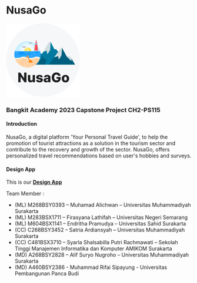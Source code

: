 # NusaGo
<img src="logo-NusaGo.png" alt="NusaGo circle logo" style="height: 200px; width:200px;"/>

### Bangkit Academy 2023 Capstone Project CH2-PS115

#### Introduction
NusaGo, a digital platform 'Your Personal Travel Guide', to help the promotion of tourist attractions as a solution in the tourism sector and contribute to the recovery and growth of the sector. NusaGo, offers personalized travel recommendations based on user's hobbies and surveys.

#### Design App
This is our **[Design App](https://www.figma.com/file/gZmx3vDvlPCnphWQqHL7o3/Untitled?type=design&node-id=0%3A1&mode=design&t=4FkYJOPbDHE2yN9W-1)**


Team Member :
* (ML) M268BSY0393 – Muhamad Alichwan – Universitas Muhammadiyah Surakarta
* (ML) M283BSX1711 – Firasyana Lathifah – Universitas Negeri Semarang
* (ML) M604BSX1141 – Endritha Pramudya – Universitas Sahid Surakarta 
* (CC) C268BSY3452 – Satria Ardiansyah – Universitas Muhammadiyah Surakarta
* (CC) C481BSX3710 – Syarla Shalsabilla Putri Rachmawati – Sekolah Tinggi Manajemen Informatika dan Komputer AMIKOM Surakarta
* (MD) A268BSY2828 – Alif Suryo Nugroho – Universitas Muhammadiyah Surakarta
* (MD) A460BSY2386 - Muhammad Rifai Sipayung - Universitas Pembangunan Panca Budi
